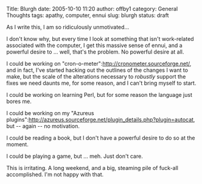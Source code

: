 Title: Blurgh
date: 2005-10-10 11:20
author: offby1
category: General Thoughts
tags: apathy, computer, ennui
slug: blurgh
status: draft

As I write this, I am so ridiculously unmotivated\...

I don't know why, but every time I look at something that isn't work-related associated with the computer, I get this massive sense of ennui, and a powerful desire to \... well, that's the problem. No powerful desire at all.

I could be working on "cron-o-meter":http://cronometer.sourceforge.net/, and in fact, I've started hacking out the outlines of the changes I want to make, but the scale of the alterations necessary to _robustly_ support the fixes we need daunts me, for some reason, and I can't bring myself to start.

I could be working on learning Perl, but for some reason the language just bores me.

I could be working on my "Azureus plugins":http://azureus.sourceforge.net/plugin_details.php?plugin=autocat, but \-- again \-- no motivation.

I could be reading a book, but I don't have a powerful desire to do so at the moment.

I could be playing a game, but \... meh. Just don't care.

This is irritating. A long weekend, and a big, steaming pile of fuck-all accomplished. I'm not happy with that.
